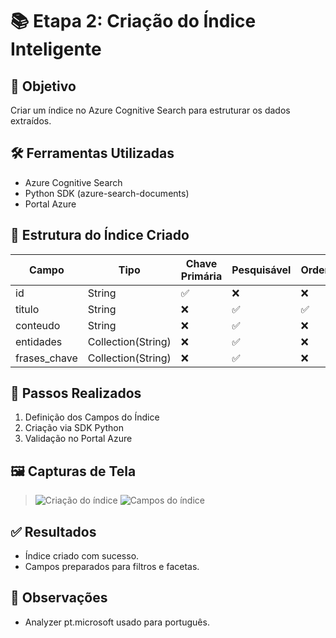 
# 📚 Etapa 2: Criação do Índice Inteligente

## 🎯 Objetivo
Criar um índice no Azure Cognitive Search para estruturar os dados extraídos.

## 🛠️ Ferramentas Utilizadas
- Azure Cognitive Search
- Python SDK (azure-search-documents)
- Portal Azure

## 📐 Estrutura do Índice Criado
| Campo    | Tipo   | Chave Primária | Pesquisável | Ordenável | Filtrável |
|----------|--------|----------------|-------------|-----------|-----------|
| id       | String | ✅              | ❌          | ❌        | ❌        |
| titulo   | String | ❌              | ✅          | ✅        | ❌        |
| conteudo | String | ❌              | ✅          | ❌        | ❌        |
| entidades| Collection(String) | ❌ | ✅   | ❌        | ✅        |
| frases_chave | Collection(String) | ❌ | ✅ | ❌        | ✅        |

## 🔗 Passos Realizados
1. Definição dos Campos do Índice
2. Criação via SDK Python
3. Validação no Portal Azure

## 🖼️ Capturas de Tela
> ![Criação do índice](../assets/index-creation.png)
> ![Campos do índice](../assets/index-fields.png)

## ✅ Resultados
- Índice criado com sucesso.
- Campos preparados para filtros e facetas.

## 📝 Observações
- Analyzer pt.microsoft usado para português.
